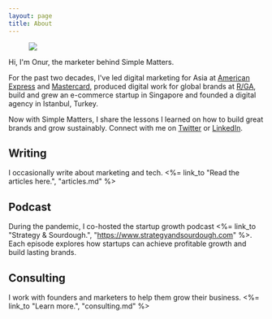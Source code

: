 ```yaml
---
layout: page
title: About
---
```


<figure class="flex justify-center">
  <img src="/images/onur-profile-square.jpg" class="rounded-full w-36 h-36" />
</figure>

Hi, I'm Onur, the marketer behind Simple Matters.

For the past two decades, I've led digital marketing for Asia at [American Express](https://www.americanexpress.com/) and [Mastercard](https://www.mastercard.com), produced digital work for global brands at [R/GA](https://www.rga.com), build and grew an e-commerce startup in Singapore and founded a digital agency in Istanbul, Turkey.

Now with Simple Matters, I share the lessons I learned on how to build great brands and grow sustainably. Connect with me on [Twitter](<%= site.metadata.social.twitter %>) or [LinkedIn](<%= site.metadata.social.linkedin %>).

## Writing

I occasionally write about marketing and tech. <%= link_to "Read the articles here.", "articles.md" %>

## Podcast

During the pandemic, I co-hosted the startup growth podcast <%= link_to "Strategy & Sourdough.", "https://www.strategyandsourdough.com" %>. Each episode explores how startups can achieve profitable growth and build lasting brands.

## Consulting

I work with founders and marketers to help them grow their business. <%= link_to "Learn more.", "consulting.md" %>
